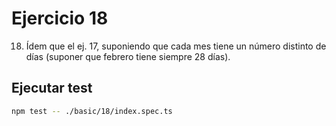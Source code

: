 # Ejercicio 18

18. Ídem que el ej. 17, suponiendo que cada mes tiene un número distinto de días (suponer que febrero tiene siempre 28 días). 

## Ejecutar test

```bash
npm test -- ./basic/18/index.spec.ts
```
